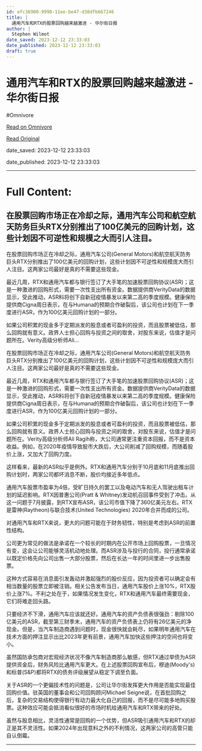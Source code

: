 ```yaml
---
id: efc36900-9990-11ee-be47-d38dfb667246
title: |
  通用汽车和RTX的股票回购越来越激进 - 华尔街日报
author: |
  Stephen Wilmot
date_saved: 2023-12-12 23:33:03
date_published: 2023-12-12 23:33:03
draft: true
---
```


# 通用汽车和RTX的股票回购越来越激进 - 华尔街日报
#Omnivore

[Read on Omnivore](https://omnivore.app/me/rtx-18c62465ad1)

[Read Original](https://cn.wsj.com/amp/articles/%E9%80%9A%E7%94%A8%E6%B1%BD%E8%BD%A6%E5%92%8Crtx%E7%9A%84%E8%82%A1%E7%A5%A8%E5%9B%9E%E8%B4%AD%E8%B6%8A%E6%9D%A5%E8%B6%8A%E6%BF%80%E8%BF%9B-9b8e9008)

date_saved: 2023-12-12 23:33:03

date_published: 2023-12-12 23:33:03

--- 

# Full Content: 

## 在股票回购市场正在冷却之际，通用汽车公司和航空航天防务巨头RTX分别推出了100亿美元的回购计划，这些计划因不可逆性和规模之大而引人注目。

在股票回购市场正在冷却之际，通用汽车公司(General Motors)和航空航天防务巨头RTX分别推出了100亿美元的回购计划，这些计划因不可逆性和规模庞大而引人注目。这两家公司最好是真的不需要这些现金。

最近几周，RTX和通用汽车都与银行签订了大手笔的加速股票回购协议(ASR)；这是一种激进的回购形式，需要一次性支出所有资金。数据提供商VerityData的数据显示，受此推动，ASR料将创下自新冠疫情暴发以来第二高的季度规模。健康保险提供商Cigna周日表示，在与Humana的预期合作破裂后，该公司也计划在下一季度进行ASR，作为100亿美元回购计划的一部分。

如果公司积累的现金多于定期派发的股息或者可盈利的投资，而且股票被低估，那么回购就有意义。政界人士担心回购与投资之间的取舍，对股东来说，估值才是问题所在。Verity高级分析师Ali...

在股票回购市场正在冷却之际，通用汽车公司(General Motors)和航空航天防务巨头RTX分别推出了100亿美元的回购计划，这些计划因不可逆性和规模庞大而引人注目。这两家公司最好是真的不需要这些现金。

最近几周，RTX和通用汽车都与银行签订了大手笔的加速股票回购协议(ASR)；这是一种激进的回购形式，需要一次性支出所有资金。数据提供商VerityData的数据显示，受此推动，ASR料将创下自新冠疫情暴发以来第二高的季度规模。健康保险提供商Cigna周日表示，在与Humana的预期合作破裂后，该公司也计划在下一季度进行ASR，作为100亿美元回购计划的一部分。

如果公司积累的现金多于定期派发的股息或者可盈利的投资，而且股票被低估，那么回购就有意义。政界人士担心回购与投资之间的取舍，对股东来说，估值才是问题所在。Verity高级分析师Ali Ragih称，大公司通常更注重资本回报，而不是资本收益。例如，在2020年疫情导致股市大跌后，大公司削减了回购规模，而随着股价上涨，又加大了回购力度。

这样看来，最新的ASR似乎是例外。RTX和通用汽车分别于10月底和11月底推出回购计划时，两家公司都坏消息不断，股价均接近多年低点。

通用汽车股票市盈率为4倍，受旷日持久的罢工以及电动汽车和无人驾驶出租车计划的延迟影响。RTX因普惠公司(Pratt & Whitney)发动机召回事件受到了冲击。从这一问题于7月披露，到RTX宣布ASR，该公司市值下降了360亿美元左右。RTX是雷神(Raytheon)与联合技术(United Technologies) 2020年合并而成的公司。

对通用汽车和RTX来说，更大的问题可能在于财务韧性，特别是考虑到ASR的前置性结构。

公司更为常见的做法是承诺在一个较长的时期内在公开市场上回购股票，一旦情况有变，这会让公司能够灵活机动地处理。而ASR涉及与投行的合同，投行通常承诺以既定价格先向公司出售一大部分股票，然后在长达一年的时间里进一步出售股票。

这种方式容易在消息面引发轰动并激起强烈的股价反应，因为投资者可以确定会有相当数量的股票立即被注销。相关公告发布当日，通用汽车股价上涨10%，RTX股价上涨7%。不利之处在于，如果情况发生变化，RTX和通用汽车最终需要现金，它们将难走回头路。

只要经济不下滑，通用汽车应该就还好。通用汽车的资产负债表很强劲：剔除100亿美元的ASR，截至第三财季末，通用汽车的资产负债表上仍将有26亿美元的净现金。但是，当汽车制造商遇到问题时，现金很快就会耗尽，如果明年通用汽车在技术方面的押注显示出比2023年更有前景，通用汽车加快这些押注的空间也将变小。

虽然国防承包商对宏观经济状况不像汽车制造商那么敏感，但RTX通过举债为ASR提供资金后，财务风险比通用汽车更大。在上述股票回购宣布后，穆迪(Moody's)和标普(S&P)都将RTX的债务评级展望从稳定下调至负面。

关于ASR的一个更偏技术性的问题是，公司让华尔街发挥更大作用是否能实现最佳回购价值。驻英国的董事会和公司回购顾问Michael Seigne说，在首批回购之后，复杂的交易结构使得银行有动力最大化自己的回报，而不是尽可能多地购买股票。这种效应可能会抵消看似很好的市场时机给通用汽车和RTX带来的好处。

虽然与股息相比，灵活性通常是回购的一个优势，但ASR吸引通用汽车和RTX的却正是其不灵活性。如果2024年出现意料之外的不利情况，这两家公司的高管只能自认倒霉。

---


